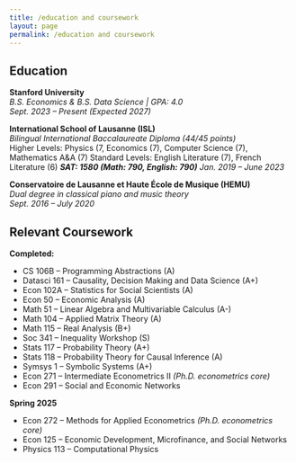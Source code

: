 ```yaml
---
title: /education and coursework
layout: page
permalink: /education and coursework
---
```

## Education

**Stanford University**  
*B.S. Economics & B.S. Data Science | GPA: 4.0*  
*Sept. 2023 – Present (Expected 2027)*

**International School of Lausanne (ISL)**  
*Bilingual International Baccalaureate Diploma (44/45 points)*  
Higher Levels: Physics (7, Economics (7), Computer Science (7), Mathematics A&A (7)
Standard Levels: English Literature (7), French Literature (6)
***SAT: 1580 (Math: 790, English: 790)***
*Jan. 2019 – June 2023*  

**Conservatoire de Lausanne et Haute École de Musique (HEMU)**  
*Dual degree in classical piano and music theory*  
*Sept. 2016 – July 2020*

## Relevant Coursework

**Completed:**
- CS 106B – Programming Abstractions (A)
- Datasci 161 – Causality, Decision Making and Data Science (A+)
- Econ 102A – Statistics for Social Scientists (A)
- Econ 50 – Economic Analysis (A)
- Math 51 – Linear Algebra and Multivariable Calculus (A-)
- Math 104 – Applied Matrix Theory (A)
- Math 115 – Real Analysis (B+)
- Soc 341 – Inequality Workshop (S)
- Stats 117 – Probability Theory (A+)
- Stats 118 – Probability Theory for Causal Inference (A)
- Symsys 1 – Symbolic Systems (A+)
- Econ 271 – Intermediate Econometrics II *(Ph.D. econometrics core)*
- Econ 291 – Social and Economic Networks

**Spring 2025**
- Econ 272 – Methods for Applied Econometrics *(Ph.D. econometrics core)*
- Econ 125 – Economic Development, Microfinance, and Social Networks
- Physics 113 – Computational Physics
